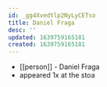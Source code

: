 ```yaml
---
id: _gg4Xvedtlp2NyLyCETso
title: Daniel Fraga
desc: ''
updated: 1639759165181
created: 1639759165181
---
```



- [[person]] - Daniel Fraga
- appeared 1x at the stoa
